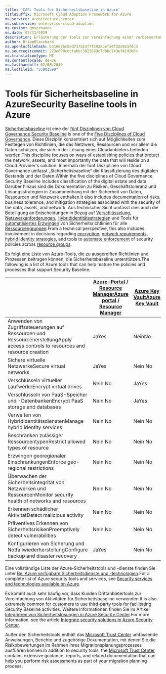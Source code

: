 ```yaml
---
title: 'CAF: Tools für Sicherheitsbaseline in Azure'
titleSuffix: Microsoft Cloud Adoption Framework for Azure
ms.service: architecture-center
ms.subservice: enterprise-cloud-adoption
ms.custom: governance
ms.date: 02/11/2019
description: Erläuterung der Tools zur Vereinfachung einer verbesserten Sicherheitsbaseline in Azure
author: BrianBlanchard
ms.openlocfilehash: b316626c8ad717514f7f592abefa0f33a92afdca
ms.sourcegitcommit: 273e690c0cfabbc3822089c7d8bc743ef41d2b6e
ms.translationtype: HT
ms.contentlocale: de-DE
ms.lasthandoff: 02/08/2019
ms.locfileid: "55901590"
---
```

# <a name="security-baseline-tools-in-azure"></a><span data-ttu-id="fef1b-103">Tools für Sicherheitsbaseline in Azure</span><span class="sxs-lookup"><span data-stu-id="fef1b-103">Security Baseline tools in Azure</span></span>

<span data-ttu-id="fef1b-104">[Sicherheitsbaseline](overview.md) ist eine der [fünf Disziplinen von Cloud Governance](../governance-disciplines.md).</span><span class="sxs-lookup"><span data-stu-id="fef1b-104">[Security Baseline](overview.md) is one of the [Five Disciplines of Cloud Governance](../governance-disciplines.md).</span></span> <span data-ttu-id="fef1b-105">Diese Disziplin konzentriert sich auf Möglichkeiten zum Festlegen von Richtlinien, die das Netzwerk, Ressourcen und vor allem die Daten schützen, die sich in der Lösung eines Cloudanbieters befinden werden.</span><span class="sxs-lookup"><span data-stu-id="fef1b-105">This discipline focuses on ways of establishing policies that protect the network, assets, and most importantly the data that will reside on a Cloud Provider's solution.</span></span> <span data-ttu-id="fef1b-106">Innerhalb der fünf Disziplinen von Cloud Governance umfasst „Sicherheitsbaseline“ die Klassifizierung des digitalen Bestands und der Daten.</span><span class="sxs-lookup"><span data-stu-id="fef1b-106">Within the five disciplines of Cloud Governance, Security Baseline includes classification of the digital estate and data.</span></span> <span data-ttu-id="fef1b-107">Darüber hinaus sind die Dokumentation zu Risiken, Geschäftstoleranz und Lösungsstrategien in Zusammenhang mit der Sicherheit von Daten, Ressourcen und Netzwerk enthalten.</span><span class="sxs-lookup"><span data-stu-id="fef1b-107">It also includes documentation of risks, business tolerance, and mitigation strategies associated with the security of the data, assets, and network.</span></span> <span data-ttu-id="fef1b-108">Aus technischer Sicht umfasst dies auch die Beteiligung an Entscheidungen in Bezug auf [Verschlüsselung](../../decision-guides/encryption/overview.md), [Netzwerkanforderungen](../../decision-guides/software-defined-network/overview.md), [Hybrididentitätsstrategien](../../decision-guides/identity/overview.md) und Tools für [automatisiertes Erzwingen](../../decision-guides/policy-enforcement/overview.md) von Sicherheitsrichtlinien für alle [Ressourcengruppen](../../decision-guides/resource-consistency/overview.md).</span><span class="sxs-lookup"><span data-stu-id="fef1b-108">From a technical perspective, this also includes involvement in decisions regarding [encryption](../../decision-guides/encryption/overview.md), [network requirements](../../decision-guides/software-defined-network/overview.md), [hybrid identity strategies](../../decision-guides/identity/overview.md), and tools to [automate enforcement](../../decision-guides/policy-enforcement/overview.md) of security policies across [resource groups](../../decision-guides/resource-consistency/overview.md).</span></span>

<span data-ttu-id="fef1b-109">Es folgt eine Liste von Azure-Tools, die zu ausgereiften Richtlinien und Prozessen beitragen können, die Sicherheitsbaseline unterstützen.</span><span class="sxs-lookup"><span data-stu-id="fef1b-109">The following is a list of Azure tools that can help mature the policies and processes that support Security Baseline.</span></span>

|                                                            | <span data-ttu-id="fef1b-110">[Azure-Portal](https://azure.microsoft.com/features/azure-portal/) / [Resource Manager](/azure/azure-resource-manager/resource-group-overview)</span><span class="sxs-lookup"><span data-stu-id="fef1b-110">[Azure portal](https://azure.microsoft.com/features/azure-portal/) / [Resource Manager](/azure/azure-resource-manager/resource-group-overview)</span></span>  | [<span data-ttu-id="fef1b-111">Azure Key Vault</span><span class="sxs-lookup"><span data-stu-id="fef1b-111">Azure Key Vault</span></span>](/azure/key-vault)  | [<span data-ttu-id="fef1b-112">Azure AD</span><span class="sxs-lookup"><span data-stu-id="fef1b-112">Azure AD</span></span>](/azure/active-directory/fundamentals/active-directory-whatis) | [<span data-ttu-id="fef1b-113">Azure Policy</span><span class="sxs-lookup"><span data-stu-id="fef1b-113">Azure Policy</span></span>](/azure/governance/policy/overview) | [<span data-ttu-id="fef1b-114">Azure Security Center</span><span class="sxs-lookup"><span data-stu-id="fef1b-114">Azure Security Center</span></span>](/azure/security-center/security-center-intro) | [<span data-ttu-id="fef1b-115">Azure Monitor</span><span class="sxs-lookup"><span data-stu-id="fef1b-115">Azure Monitor</span></span>](/azure/azure-monitor/overview) |
|------------------------------------------------------------|---------------------------------|-----------------|----------|--------------|-----------------------|---------------|
| <span data-ttu-id="fef1b-116">Anwenden von Zugriffssteuerungen auf Ressourcen und Ressourcenerstellung</span><span class="sxs-lookup"><span data-stu-id="fef1b-116">Apply access controls to resources and resource creation</span></span>   | <span data-ttu-id="fef1b-117">Ja</span><span class="sxs-lookup"><span data-stu-id="fef1b-117">Yes</span></span>                             | <span data-ttu-id="fef1b-118">Nein</span><span class="sxs-lookup"><span data-stu-id="fef1b-118">No</span></span>              | <span data-ttu-id="fef1b-119">Ja</span><span class="sxs-lookup"><span data-stu-id="fef1b-119">Yes</span></span>      | <span data-ttu-id="fef1b-120">Nein </span><span class="sxs-lookup"><span data-stu-id="fef1b-120">No</span></span>           | <span data-ttu-id="fef1b-121">Nein </span><span class="sxs-lookup"><span data-stu-id="fef1b-121">No</span></span>                    | <span data-ttu-id="fef1b-122">Nein </span><span class="sxs-lookup"><span data-stu-id="fef1b-122">No</span></span>            |
| <span data-ttu-id="fef1b-123">Sichere virtuelle Netzwerke</span><span class="sxs-lookup"><span data-stu-id="fef1b-123">Secure virtual networks</span></span>                                    | <span data-ttu-id="fef1b-124">Ja</span><span class="sxs-lookup"><span data-stu-id="fef1b-124">Yes</span></span>                             | <span data-ttu-id="fef1b-125">Nein </span><span class="sxs-lookup"><span data-stu-id="fef1b-125">No</span></span>              | <span data-ttu-id="fef1b-126">Nein </span><span class="sxs-lookup"><span data-stu-id="fef1b-126">No</span></span>       | <span data-ttu-id="fef1b-127">Ja</span><span class="sxs-lookup"><span data-stu-id="fef1b-127">Yes</span></span>          | <span data-ttu-id="fef1b-128">Nein </span><span class="sxs-lookup"><span data-stu-id="fef1b-128">No</span></span>                    | <span data-ttu-id="fef1b-129">Nein </span><span class="sxs-lookup"><span data-stu-id="fef1b-129">No</span></span>            |
| <span data-ttu-id="fef1b-130">Verschlüsseln virtueller Laufwerke</span><span class="sxs-lookup"><span data-stu-id="fef1b-130">Encrypt virtual drives</span></span>                                     | <span data-ttu-id="fef1b-131">Nein </span><span class="sxs-lookup"><span data-stu-id="fef1b-131">No</span></span>                              | <span data-ttu-id="fef1b-132">Ja</span><span class="sxs-lookup"><span data-stu-id="fef1b-132">Yes</span></span>             | <span data-ttu-id="fef1b-133">Nein </span><span class="sxs-lookup"><span data-stu-id="fef1b-133">No</span></span>       | <span data-ttu-id="fef1b-134">Nein </span><span class="sxs-lookup"><span data-stu-id="fef1b-134">No</span></span>           | <span data-ttu-id="fef1b-135">Nein </span><span class="sxs-lookup"><span data-stu-id="fef1b-135">No</span></span>                    | <span data-ttu-id="fef1b-136">Nein </span><span class="sxs-lookup"><span data-stu-id="fef1b-136">No</span></span>            |
| <span data-ttu-id="fef1b-137">Verschlüsseln von PaaS-Speicher und -Datenbanken</span><span class="sxs-lookup"><span data-stu-id="fef1b-137">Encrypt PaaS storage and databases</span></span>                         | <span data-ttu-id="fef1b-138">Nein </span><span class="sxs-lookup"><span data-stu-id="fef1b-138">No</span></span>                              | <span data-ttu-id="fef1b-139">Ja</span><span class="sxs-lookup"><span data-stu-id="fef1b-139">Yes</span></span>             | <span data-ttu-id="fef1b-140">Nein </span><span class="sxs-lookup"><span data-stu-id="fef1b-140">No</span></span>       | <span data-ttu-id="fef1b-141">Nein </span><span class="sxs-lookup"><span data-stu-id="fef1b-141">No</span></span>           | <span data-ttu-id="fef1b-142">Nein </span><span class="sxs-lookup"><span data-stu-id="fef1b-142">No</span></span>                    | <span data-ttu-id="fef1b-143">Nein </span><span class="sxs-lookup"><span data-stu-id="fef1b-143">No</span></span>            |
| <span data-ttu-id="fef1b-144">Verwalten von Hybrididentitätsdiensten</span><span class="sxs-lookup"><span data-stu-id="fef1b-144">Manage hybrid identity services</span></span>                            | <span data-ttu-id="fef1b-145">Nein </span><span class="sxs-lookup"><span data-stu-id="fef1b-145">No</span></span>                              | <span data-ttu-id="fef1b-146">Nein </span><span class="sxs-lookup"><span data-stu-id="fef1b-146">No</span></span>              | <span data-ttu-id="fef1b-147">Ja</span><span class="sxs-lookup"><span data-stu-id="fef1b-147">Yes</span></span>      | <span data-ttu-id="fef1b-148">Nein </span><span class="sxs-lookup"><span data-stu-id="fef1b-148">No</span></span>           | <span data-ttu-id="fef1b-149">Nein </span><span class="sxs-lookup"><span data-stu-id="fef1b-149">No</span></span>                    | <span data-ttu-id="fef1b-150">Nein </span><span class="sxs-lookup"><span data-stu-id="fef1b-150">No</span></span>            |
| <span data-ttu-id="fef1b-151">Beschränken zulässiger Ressourcentypen</span><span class="sxs-lookup"><span data-stu-id="fef1b-151">Restrict allowed types of resource</span></span>                         | <span data-ttu-id="fef1b-152">Nein </span><span class="sxs-lookup"><span data-stu-id="fef1b-152">No</span></span>                              | <span data-ttu-id="fef1b-153">Nein </span><span class="sxs-lookup"><span data-stu-id="fef1b-153">No</span></span>              | <span data-ttu-id="fef1b-154">Nein </span><span class="sxs-lookup"><span data-stu-id="fef1b-154">No</span></span>       | <span data-ttu-id="fef1b-155">Ja</span><span class="sxs-lookup"><span data-stu-id="fef1b-155">Yes</span></span>          | <span data-ttu-id="fef1b-156">Nein </span><span class="sxs-lookup"><span data-stu-id="fef1b-156">No</span></span>                    | <span data-ttu-id="fef1b-157">Nein </span><span class="sxs-lookup"><span data-stu-id="fef1b-157">No</span></span>            |
| <span data-ttu-id="fef1b-158">Erzwingen georegionaler Einschränkungen</span><span class="sxs-lookup"><span data-stu-id="fef1b-158">Enforce geo-regional restrictions</span></span>                          | <span data-ttu-id="fef1b-159">Nein </span><span class="sxs-lookup"><span data-stu-id="fef1b-159">No</span></span>                              | <span data-ttu-id="fef1b-160">Nein </span><span class="sxs-lookup"><span data-stu-id="fef1b-160">No</span></span>              | <span data-ttu-id="fef1b-161">Nein </span><span class="sxs-lookup"><span data-stu-id="fef1b-161">No</span></span>       | <span data-ttu-id="fef1b-162">Ja</span><span class="sxs-lookup"><span data-stu-id="fef1b-162">Yes</span></span>          | <span data-ttu-id="fef1b-163">Nein </span><span class="sxs-lookup"><span data-stu-id="fef1b-163">No</span></span>                    | <span data-ttu-id="fef1b-164">Nein </span><span class="sxs-lookup"><span data-stu-id="fef1b-164">No</span></span>            |
| <span data-ttu-id="fef1b-165">Überwachen der Sicherheitsintegrität von Netzwerken und Ressourcen</span><span class="sxs-lookup"><span data-stu-id="fef1b-165">Monitor security health of networks and resources</span></span>          | <span data-ttu-id="fef1b-166">Nein </span><span class="sxs-lookup"><span data-stu-id="fef1b-166">No</span></span>                              | <span data-ttu-id="fef1b-167">Nein </span><span class="sxs-lookup"><span data-stu-id="fef1b-167">No</span></span>              | <span data-ttu-id="fef1b-168">Nein </span><span class="sxs-lookup"><span data-stu-id="fef1b-168">No</span></span>       | <span data-ttu-id="fef1b-169">Nein </span><span class="sxs-lookup"><span data-stu-id="fef1b-169">No</span></span>           | <span data-ttu-id="fef1b-170">Ja</span><span class="sxs-lookup"><span data-stu-id="fef1b-170">Yes</span></span>                   | <span data-ttu-id="fef1b-171">Ja</span><span class="sxs-lookup"><span data-stu-id="fef1b-171">Yes</span></span>           |
| <span data-ttu-id="fef1b-172">Erkennen schädlicher Aktivität</span><span class="sxs-lookup"><span data-stu-id="fef1b-172">Detect malicious activity</span></span>                                  | <span data-ttu-id="fef1b-173">Nein </span><span class="sxs-lookup"><span data-stu-id="fef1b-173">No</span></span>                              | <span data-ttu-id="fef1b-174">Nein </span><span class="sxs-lookup"><span data-stu-id="fef1b-174">No</span></span>              | <span data-ttu-id="fef1b-175">Nein </span><span class="sxs-lookup"><span data-stu-id="fef1b-175">No</span></span>       | <span data-ttu-id="fef1b-176">Nein </span><span class="sxs-lookup"><span data-stu-id="fef1b-176">No</span></span>           | <span data-ttu-id="fef1b-177">Ja</span><span class="sxs-lookup"><span data-stu-id="fef1b-177">Yes</span></span>                   | <span data-ttu-id="fef1b-178">Ja</span><span class="sxs-lookup"><span data-stu-id="fef1b-178">Yes</span></span>           |
| <span data-ttu-id="fef1b-179">Präventives Erkennen von Sicherheitsrisiken</span><span class="sxs-lookup"><span data-stu-id="fef1b-179">Preemptively detect vulnerabilities</span></span>                        | <span data-ttu-id="fef1b-180">Nein </span><span class="sxs-lookup"><span data-stu-id="fef1b-180">No</span></span>                              | <span data-ttu-id="fef1b-181">Nein </span><span class="sxs-lookup"><span data-stu-id="fef1b-181">No</span></span>              | <span data-ttu-id="fef1b-182">Nein </span><span class="sxs-lookup"><span data-stu-id="fef1b-182">No</span></span>       | <span data-ttu-id="fef1b-183">Nein </span><span class="sxs-lookup"><span data-stu-id="fef1b-183">No</span></span>           | <span data-ttu-id="fef1b-184">Ja</span><span class="sxs-lookup"><span data-stu-id="fef1b-184">Yes</span></span>                   | <span data-ttu-id="fef1b-185">Nein </span><span class="sxs-lookup"><span data-stu-id="fef1b-185">No</span></span>            |
| <span data-ttu-id="fef1b-186">Konfigurieren von Sicherung und Notfallwiederherstellung</span><span class="sxs-lookup"><span data-stu-id="fef1b-186">Configure backup and disaster recovery</span></span>                     | <span data-ttu-id="fef1b-187">Ja</span><span class="sxs-lookup"><span data-stu-id="fef1b-187">Yes</span></span>                             | <span data-ttu-id="fef1b-188">Nein </span><span class="sxs-lookup"><span data-stu-id="fef1b-188">No</span></span>              | <span data-ttu-id="fef1b-189">Nein </span><span class="sxs-lookup"><span data-stu-id="fef1b-189">No</span></span>       | <span data-ttu-id="fef1b-190">Nein </span><span class="sxs-lookup"><span data-stu-id="fef1b-190">No</span></span>           | <span data-ttu-id="fef1b-191">Nein </span><span class="sxs-lookup"><span data-stu-id="fef1b-191">No</span></span>                    | <span data-ttu-id="fef1b-192">Nein </span><span class="sxs-lookup"><span data-stu-id="fef1b-192">No</span></span>            |

<span data-ttu-id="fef1b-193">Eine vollständige Liste der Azure-Sicherheitstools und -dienste finden Sie unter [Bei Azure verfügbare Sicherheitsdienste und -technologien](/azure/security/azure-security-services-technologies).</span><span class="sxs-lookup"><span data-stu-id="fef1b-193">For a complete list of Azure security tools and services, see [Security services and technologies available on Azure](/azure/security/azure-security-services-technologies).</span></span>

<span data-ttu-id="fef1b-194">Es kommt auch sehr häufig vor, dass Kunden Drittanbietertools zur Vereinfachung von Aktivitäten für Sicherheitsbaseline verwenden.</span><span class="sxs-lookup"><span data-stu-id="fef1b-194">It is also extremely common for customers to use third-party tools for facilitating Security Baseline activities.</span></span> <span data-ttu-id="fef1b-195">Weitere Informationen finden Sie im Artikel [Integrieren von Sicherheitslösungen in Azure Security Center](/azure/security-center/security-center-partner-integration).</span><span class="sxs-lookup"><span data-stu-id="fef1b-195">For more information, see the article [Integrate security solutions in Azure Security Center](/azure/security-center/security-center-partner-integration).</span></span>

<span data-ttu-id="fef1b-196">Außer den Sicherheitstools enthält das [Microsoft Trust Center](https://www.microsoft.com/trustcenter/guidance/risk-assessment) umfassende Anweisungen, Berichte und zugehörige Dokumentation, mit denen Sie die Risikobewertungen im Rahmen Ihres Migrationsplanungsprozesses ausführen können.</span><span class="sxs-lookup"><span data-stu-id="fef1b-196">In addition to security tools, the [Microsoft Trust Center](https://www.microsoft.com/trustcenter/guidance/risk-assessment) contains extensive guidance, reports, and related documentation that can help you perform risk assessments as part of your migration planning process.</span></span>

